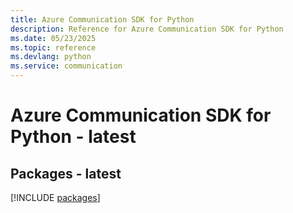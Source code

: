 ```yaml
---
title: Azure Communication SDK for Python
description: Reference for Azure Communication SDK for Python
ms.date: 05/23/2025
ms.topic: reference
ms.devlang: python
ms.service: communication
---
```

# Azure Communication SDK for Python - latest
## Packages - latest
[!INCLUDE [packages](communication-index.md)]